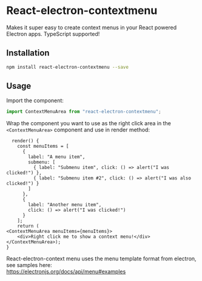 # React-electron-contextmenu
Makes it super easy to create context menus in your React powered Electron apps. TypeScript supported!

## Installation
```bash
npm install react-electron-contextmenu --save
```

## Usage

Import the component:
```ts
import ContextMenuArea from "react-electron-contextmenu";
```

Wrap the component you want to use as the right click area in the `<ContextMenuArea>` component and use in render method:
```tsx
  render() {
    const menuItems = [
      {
        label: "A menu item",
        submenu: [
          { label: "Submenu item", click: () => alert("I was clicked!") },
          { label: "Submenu item #2", click: () => alert("I was also clicked!") }
        ]
      },
      {
        label: "Another menu item",
        click: () => alert("I was clicked!")
      }
    ];
    return (
<ContextMenuArea menuItems={menuItems}>
    <div>Right click me to show a context menu!</div>
</ContextMenuArea>);
}
```

React-electron-context menu uses the menu template format from electron, see samples here:  
<https://electronjs.org/docs/api/menu#examples>
